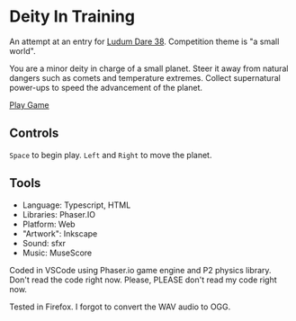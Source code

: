 # Deity In Training

An attempt at an entry for [Ludum Dare 38](https://www.ludumdare.com). Competition theme is "a small world". 

You are a minor deity in charge of a small planet. Steer it away from natural dangers such as comets and temperature extremes. Collect supernatural power-ups to speed the advancement of the planet.

[Play Game](https://pmcoltrane.github.io/DeityInTraining/)

## Controls

`Space` to begin play. `Left` and `Right` to move the planet.

## Tools

- Language: Typescript, HTML
- Libraries: Phaser.IO
- Platform: Web
- "Artwork": Inkscape
- Sound: sfxr
- Music: MuseScore

Coded in VSCode using Phaser.io game engine and P2 physics library. Don't read the code right now. Please, PLEASE don't read my code right now. 

Tested in Firefox. I forgot to convert the WAV audio to OGG.